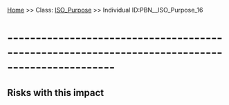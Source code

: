 [Home](https://github.com/mm80843/T3.5/blob/main/docs/index.md) >> Class: [ISO_Purpose](https://github.com/mm80843/T3.5/tree/main/docs/ISO_Purpose/index.md) >> Individual ID:PBN__ISO_Purpose_16 

# __-----------------------------------------------------------------------------------------------__

## Risks with this impact



